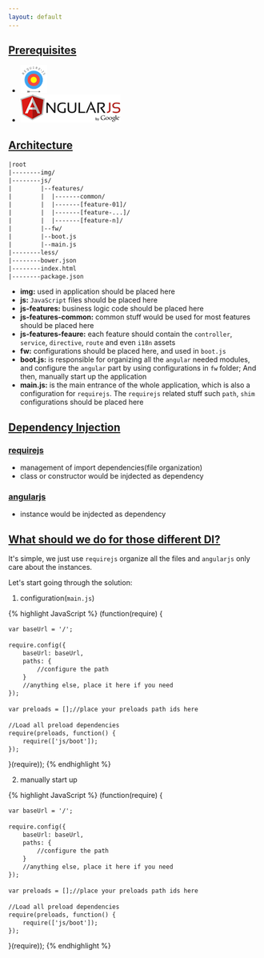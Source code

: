 ```yaml
---
layout: default
---
```


## [Prerequisites](#prerequisites) ##

- [![](assets/images/requirejs.png)](http://www.requirejs.org/)
- [![](assets/images/angularjs.png)](https://angularjs.org/)

## [Architecture](#architecture) ##

    |root
    |--------img/
    |--------js/
    |        |--features/
    |        |  |-------common/
    |        |  |-------[feature-01]/
    |        |  |-------[feature-...]/
    |        |  |-------[feature-n]/
    |        |--fw/
    |        |--boot.js
    |        |--main.js
    |--------less/
    |--------bower.json
    |--------index.html
    |--------package.json
          

- **img:** used in application should be placed here
- **js:** `JavaScript` files should be placed here
- **js-features:** business logic code should be placed here
- **js-features-common:** common stuff would be used for most features should be placed here
- **js-features-feaure:** each feature should contain the `controller`, `service`, `directive`, `route` and even `i18n` assets
- **fw:** configurations should be placed here, and used in `boot.js`
- **boot.js:** is responsible for organizing all the `angular` needed modules, and configure the `angular` part by using configurations in `fw` folder; And then, manually start up the application
- **main.js:** is the main entrance of the whole application, which is also a configuration for `requirejs`. The `requirejs` related stuff such `path`, `shim` configurations should be placed here

## [Dependency Injection](#dependency-injection) ##

### [requirejs](#requirejs) ###

- management of import dependencies(file organization)
- class or constructor would be injdected as dependency

### [angularjs](#angularjs) ###

- instance would be injdected as dependency

## [What should we do for those different DI?](#what-should-we-do-for-those-different-di?) ##

It's simple, we just use `requirejs` organize all the files and `angularjs` only care about the
 instances.

Let's start going through the solution:

1. configuration(`main.js`)

{% highlight JavaScript %}
(function(require) {

    var baseUrl = '/';

    require.config({
        baseUrl: baseUrl,
        paths: {
            //configure the path
        }
        //anything else, place it here if you need
    });

    var preloads = [];//place your preloads path ids here

    //Load all preload dependencies
    require(preloads, function() {
        require(['js/boot']);
    });

}(require));
{% endhighlight %}

2. manually start up

{% highlight JavaScript %}
(function(require) {

    var baseUrl = '/';

    require.config({
        baseUrl: baseUrl,
        paths: {
            //configure the path
        }
        //anything else, place it here if you need
    });

    var preloads = [];//place your preloads path ids here

    //Load all preload dependencies
    require(preloads, function() {
        require(['js/boot']);
    });

}(require));
{% endhighlight %}